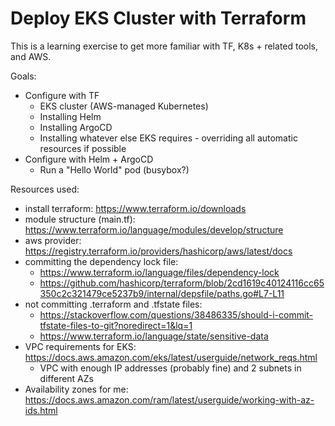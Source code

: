 # Deploy EKS Cluster with Terraform

This is a learning exercise to get more familiar with TF, K8s + related tools, and AWS.

Goals: 

- Configure with TF
    - EKS cluster (AWS-managed Kubernetes)
    - Installing Helm
    - Installing ArgoCD
    - Installing whatever else EKS requires - overriding all automatic resources if possible
- Configure with Helm + ArgoCD
    - Run a "Hello World" pod (busybox?)

Resources used: 

- install terraform: https://www.terraform.io/downloads
- module structure (main.tf): https://www.terraform.io/language/modules/develop/structure
- aws provider: https://registry.terraform.io/providers/hashicorp/aws/latest/docs
- committing the dependency lock file:
    - https://www.terraform.io/language/files/dependency-lock
    - https://github.com/hashicorp/terraform/blob/2cd1619c40124116cc65350c2c321479ce5237b9/internal/depsfile/paths.go#L7-L11
- not committing .terraform and .tfstate files: 
    - https://stackoverflow.com/questions/38486335/should-i-commit-tfstate-files-to-git?noredirect=1&lq=1
    - https://www.terraform.io/language/state/sensitive-data
- VPC requirements for EKS: https://docs.aws.amazon.com/eks/latest/userguide/network_reqs.html
    - VPC with enough IP addresses (probably fine) and 2 subnets in different AZs
- Availability zones for me: https://docs.aws.amazon.com/ram/latest/userguide/working-with-az-ids.html

